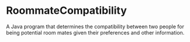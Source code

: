 # RoommateCompatibility
A Java program that determines the compatibility between two people for being potential room mates given their preferences and other information.
